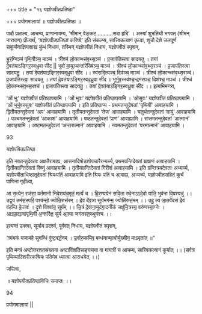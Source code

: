 +++
title = "१६ यज्ञोपवीतप्रतिष्ठा"

+++
प्रयोगमालायां ॥ यज्ञोपवीतप्रतिष्ठा ॥

पादौ प्रक्षाल्य, आचम्य, प्राणानायम्य, 'श्रीमान् वेङ्कट ……….सदा हृदि’ । अस्यां शुभतिथौ भगवत् (श्रीमन् नारायण) प्रीत्यर्थं, ‘यज्ञोपवीतप्रतिष्ठां करिष्ये’ इति संकल्प्य, सात्त्विकत्यागं कृत्वा, शुचौ देशे जलपूर्ण सकूर्चयाज्ञियशाखं कुंभं निधाय, तस्मिन् यज्ञोपवीतं निधाय, यज्ञोपवीतं स्पृशन्,

भू॒र॒ग्निञ्च॑ पृथि॒वीञ्च॒ माञ्च॑ । त्रीश्च॑ लो॒कान्थ्स॑व॒थ्स॒ञ्च॑ । प्र॒जाप॑तिस्त्वा सादयतु । तया॑ दे॒वत॑याऽङ्गिर॒स्वध्रुवा सी॑द || भुवो॑ वा॒युञ्चन्तरि॑ख्षि॑ञ्च॒ माञ्च॑ । त्रीश्च॑ लो॒कान्थ्स॑व॒थ्स॒रञ्च॑ । प्र॒जाप॑तिस्त्वा सादयतु॒ । तया॑ दे॒वत॑याऽङ्गिर॒स्वद॒ध्रुवा सी॑द ।। स्व॑रादि॒त्यञ्च॒ दिव॑ञ्च॒ माञ्च॑ । त्रीश्च॑ लो॒कान्थ्स॑व॒थ्स॒रञ्च॑। प्र॒जाप॑तिस्त्वा॒ सादयतु । तया॑ दे॒वत॑याऽङ्गिर॒स्वद॒ध्रु॒वा सी॑द ॥ भूर्भुव॒स्स्व॑श्च॒न्द्रम॑सञ्च॒ दिश॑श्च॒ माञ्च॑ । त्रीश्च॑ लो॒कान्थ्स॑व॒थ्स॒रश्च॑ । प्र॒जाप॑तिस्त्वा सादयतु॒ । तया॑ दे॒वत॑याऽङ्गिर॒स्वध्रु॒वा सी॑द ।। इत्यभिमन्त्र्य,

‘ओं भूः’ यज्ञोपवीतं प्रतिष्ठापयामि । ‘ओं भुवः’ यज्ञोपवीतं प्रतिष्ठापयामि । ‘ओसुवः' यज्ञोपवीतं प्रतिष्ठापयामि । ‘ओं भूर्भुवस्सुवः’ यज्ञोपवीतं प्रतिष्ठापयामि । इति प्रतिष्ठाप्य - प्रथमतन्तुदेवतां 'पृथिवीं' आवाहयामि । द्वितीयतन्तुदेवतां 'अप' आवाहयामि । तृतीयतन्तुदेवतां ‘तेज’ आवाहयामि । चतुर्थतन्तुदेवतां ‘वायुं’ आवाहयामि । पञ्चमतन्तुदेवतां ‘आकाशं' आवाहयामि । षष्ठतन्तुदेवतां ‘प्राणं’ आवाह्यामि । सप्तमतन्तुदेवतां ‘आत्मानं' आवाहयामि । अष्टमतन्तुदेवतां ‘अन्तरात्मानं’ आवाहयामि । नवमतन्तुदेवतां 'परमात्मानं' आवाहयामि ।

93


यज्ञोपवितप्रतिष्ठा

इति नवतन्तुदेवताः अक्षतैराबाह्य, आसनादिषोडशोपचारैरभ्यर्च्य, प्रथमग्रन्तिदेवतां ब्रह्माणं आवाहयामि । द्वितीयग्रन्तिदेवतां विष्णुं आवाहयामि । तृतीयग्रन्तिदेवतां गिरीशं आवाहयामि । इति ग्रन्तित्रयदेवताः अभ्यर्च्य, यज्ञोपवीताधिष्ठातृदेवतां श्रियःपतिं आवाहयामि इति श्रियः पतिं च आवाह्य, अभ्यर्च्य, यज्ञोपवीतसहितं कूर्चं पाणिना गृहीत्वा,

आ स॒त्येन॒ रज॑सा॒ वर्तमानो निवे॒शय॑न्न॒मृतं॒ मर्त्यं च । हि॒र॒ण्ययेन॑ सवि॒ता रथे॒नाऽऽदे॒वो या॑ति॒ भुव॑ना वि॒पश्यन्नु॑॑ ।। उद्व॒यं तम॑स॒स्परि॒ पश्य॑न्तो॒ ज्योति॒रुत्त॑रम् । दे॒वं दे॑व॒त्रा सूर्यमग॑न्म॒ ज्योति॑रुत्त॒मम् ।। उदु॒ त्यं जा॒तवे॑दसं दे॒वं व॑हन्ति के॒तवः॑ । दृ॒शे विश्वा॑य॒ सूर्य॑म् ।। चि॒त्रं दे॒वाना॒मुद॑गा॒दनी॑कं चक्षु॑मि॒त्रस्य॒ वरु॑णस्या॒ग्नेः । आऽप्रा॒द्यावा॑पृथि॒वी अ॒न्तरि॑क्ष॒ सु॑र्य आ॒त्मा जग॑तस्त॒स्थुष॑श्च ।।

इत्यन्तं उक्त्वा, सूर्याय प्रदर्श्य, पूर्ववत् निधाय, यज्ञोपवीतं स्पृशन्,

‘त्र्यंबकं यजामहे सुगन्धिं पु॑ष्ट॒वर्द्धनम् । उ॒र्वारु॒कमि॑व॒ बन्ध॑नान्मृत्योर्मुख्षीय॒ माऽमृता॑त् ॥”

इति मन्त्रं अष्टोत्तरशतसंख्यया अष्टाविंशतिसङ्घचया वा गायत्रीं च आचम्य, सात्त्विकत्यागं कुर्यात् ।। (सर्वत्र पृथिव्यादिशरीरकश्रियः पतिमेव ध्यात्वा आराधयेत् ।।)

जपित्वा,

॥ यज्ञोपवीतप्रतिष्ठाविधिः समाप्तः ।।

94


प्रयोगमालायां ||